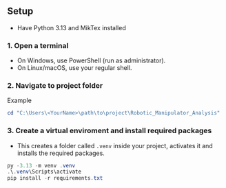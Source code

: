 ## Setup

- Have Python 3.13 and MikTex installed

### 1. Open a terminal

- On Windows, use PowerShell (run as administrator).
- On Linux/macOS, use your regular shell.

### 2. Navigate to project folder

Example

```powershell
cd "C:\Users\<YourName>\path\to\project\Robotic_Manipulator_Analysis"
```

### 3. Create a virtual enviroment and install required packages

- This creates a folder called `.venv` inside your project, activates it and installs the required packages.

```powershell
py -3.13 -m venv .venv
.\.venv\Scripts\activate
pip install -r requirements.txt
```

